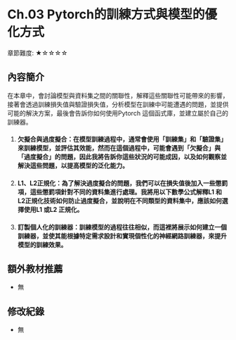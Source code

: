 ﻿# Ch.03 Pytorch的訓練方式與模型的優化方式
章節難度: ★☆☆☆☆
## 內容簡介
在本章中，會討論模型與資料集之間的關聯性，解釋這些關聯性可能帶來的影響，接著會透過訓練損失值與驗證損失值，分析模型在訓練中可能遭遇的問題，並提供可能的解決方案，最後會告訴你如何使用Pytorch 這個函式庫，並建立屬於自己的訓練器。

1. #### 欠擬合與過度擬合：在模型訓練過程中，通常會使用「訓練集」和「驗證集」來訓練模型，並評估其效能，然而在這個過程中，可能會遇到「欠擬合」與「過度擬合」的問題，因此我將告訴你這些狀況的可能成因，以及如何觀察並解決這些問題，以提高模型的泛化能力。
2. #### L1、L2正規化：為了解決過度擬合的問題，我們可以在損失值後加入一些懲罰項，這些懲罰項針對不同的資料集進行處理。我將用以下數學公式解釋L1 和L2正規化技術如何防止過度擬合，並說明在不同類型的資料集中，應該如何選擇使用L1 或L2 正規化。
3. #### 訂製個人化的訓練器：訓練模型的過程往往相似，而這裡將展示如何建立一個訓練器，並使其能根據特定需求設計和實現個性化的神經網路訓練器，來提升模型的訓練效果。

## 額外教材推薦
* 無

## 修改紀錄
* 無
